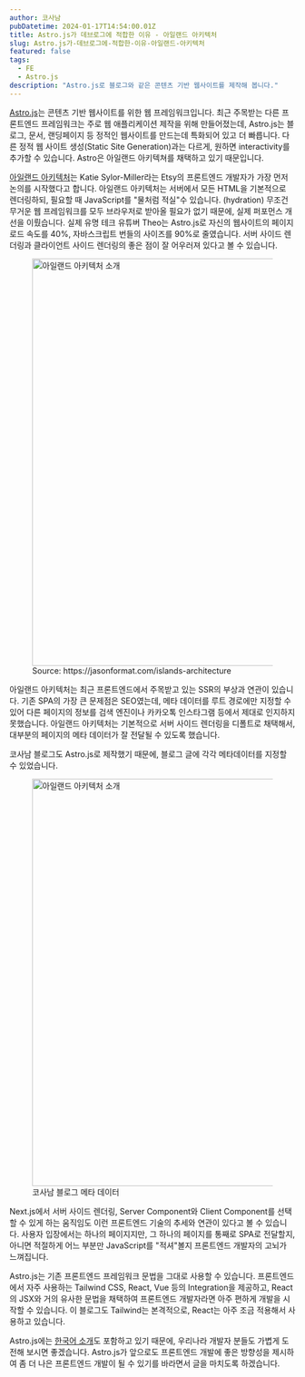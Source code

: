 ```yaml
---
author: 코사남
pubDatetime: 2024-01-17T14:54:00.01Z
title: Astro.js가 데브로그에 적합한 이유 - 아일랜드 아키텍처
slug: Astro.js가-데브로그에-적합한-이유-아일랜드-아키텍처
featured: false
tags:
  - FE
  - Astro.js
description: "Astro.js로 블로그와 같은 콘텐츠 기반 웹사이트를 제작해 봅니다."
---
```


[Astro.js](https://astro.build/)는 콘텐츠 기반 웹사이트를 위한 웹 프레임워크입니다. 최근 주목받는 다른 프론트엔드 프레임워크는 주로 웹 애플리케이션 제작을 위해 만들어졌는데, Astro.js는 블로그, 문서, 랜딩페이지 등 정적인 웹사이트를 만드는데 특화되어 있고 더 빠릅니다. 다른 정적 웹 사이트 생성(Static Site Generation)과는 다르게, 원하면 interactivity를 추가할 수 있습니다. Astro은 아일랜드 아키텍쳐를 채택하고 있기 때문입니다.

[아일랜드 아키텍처](https://jasonformat.com/islands-architecture/)는 Katie Sylor-Miller라는 Etsy의 프론트엔드 개발자가 가장 먼저 논의를 시작했다고 합니다. 아일랜드 아키텍처는 서버에서 모든 HTML을 기본적으로 렌더링하되, 필요할 때 JavaScript를 "물처럼 적실"수 있습니다. (hydration) 무조건 무거운 웹 프레임워크를 모두 브라우저로 받아올 필요가 없기 때문에, 실제 퍼포먼스 개선을 이뤘습니다. 실제 유명 테크 유튜버 Theo는 Astro.js로 자신의 웹사이트의 페이지 로드 속도를 40%, 자바스크립트 번들의 사이즈를 90%로 줄였습니다. 서버 사이드 렌더링과 클라이언트 사이드 렌더링의 좋은 점이 잘 어우러져 있다고 볼 수 있습니다.

<figure>
  <img src="https://hongshik-blog-bucket.s3.ap-northeast-2.amazonaws.com/photos/cosanam-blog/Astro.js%EA%B0%80-%EB%8D%B0%EB%B8%8C%EB%A1%9C%EA%B7%B8%EC%97%90-%EC%A0%81%ED%95%A9%ED%95%9C-%EC%9D%B4%EC%9C%A0-%EC%95%84%EC%9D%BC%EB%9E%9C%EB%93%9C-%EC%95%84%ED%82%A4%ED%85%8D%EC%B2%98/islands-architecture-1.png" width="718" alt="아일랜드 아키텍처 소개" />
  <figcaption>Source: https://jasonformat.com/islands-architecture</figcaption>
</figure>

아일랜드 아키텍처는 최근 프론트엔드에서 주목받고 있는 SSR의 부상과 연관이 있습니다. 기존 SPA의 가장 큰 문제점은 SEO였는데, 메타 데이터를 루트 경로에만 지정할 수 있어 다른 페이지의 정보를 검색 엔진이나 카카오톡 인스타그램 등에서 제대로 인지하지 못했습니다. 아일랜드 아키텍처는 기본적으로 서버 사이드 렌더링을 디폴트로 채택해서, 대부분의 페이지의 메타 데이터가 잘 전달될 수 있도록 했습니다.

코사남 블로그도 Astro.js로 제작했기 때문에, 블로그 글에 각각 메타데이터를 지정할 수 있었습니다.

<figure>
  <img src="https://hongshik-blog-bucket.s3.ap-northeast-2.amazonaws.com/photos/cosanam-blog/Astro.js%EA%B0%80-%EB%8D%B0%EB%B8%8C%EB%A1%9C%EA%B7%B8%EC%97%90-%EC%A0%81%ED%95%A9%ED%95%9C-%EC%9D%B4%EC%9C%A0-%EC%95%84%EC%9D%BC%EB%9E%9C%EB%93%9C-%EC%95%84%ED%82%A4%ED%85%8D%EC%B2%98/Screenshot+2024-01-17+at+11.34.32%E2%80%AFPM.png" width="718" alt="아일랜드 아키텍처 소개" />
  <figcaption>코사남 블로그 메타 데이터</figcaption>
</figure>

Next.js에서 서버 사이드 렌더링, Server Component와 Client Component를 선택할 수 있게 하는 움직임도 이런 프론트엔드 기술의 추세와 연관이 있다고 볼 수 있습니다. 사용자 입장에서는 하나의 페이지지만, 그 하나의 페이지를 통째로 SPA로 전달할지, 아니면 적절하게 어느 부분만 JavaScript를 "적셔"볼지 프론트엔드 개발자의 고뇌가 느껴집니다.

Astro.js는 기존 프론트엔드 프레임워크 문법을 그대로 사용할 수 있습니다. 프론트엔드에서 자주 사용하는 Tailwind CSS, React, Vue 등의 Integration을 제공하고, React의 JSX와 거의 유사한 문법을 채택하여 프론트엔드 개발자라면 아주 편하게 개발을 시작할 수 있습니다. 이 블로그도 Tailwind는 본격적으로, React는 아주 조금 적용해서 사용하고 있습니다.

Astro.js에는 [한국어 소개](https://docs.astro.build/ko/tutorial/0-introduction/)도 포함하고 있기 때문에, 우리나라 개발자 분들도 가볍게 도전해 보시면 좋겠습니다. Astro.js가 앞으로도 프론트엔드 개발에 좋은 방향성을 제시하여 좀 더 나은 프론트엔드 개발이 될 수 있기를 바라면서 글을 마치도록 하겠습니다.
